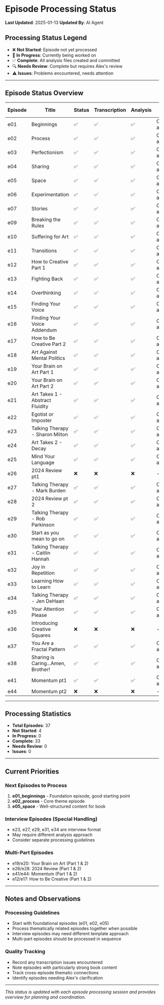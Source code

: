 # Episode Processing Status

**Last Updated**: 2025-01-13
**Updated By**: AI Agent

## Processing Status Legend
- ❌ **Not Started**: Episode not yet processed
- 🔄 **In Progress**: Currently being worked on
- ✅ **Complete**: All analysis files created and committed
- 🔍 **Needs Review**: Complete but requires Alex's review
- ⚠️ **Issues**: Problems encountered, needs attention

---

## Episode Status Overview

| Episode | Title | Status | Transcription | Analysis | Notes | Last Updated |
|---------|-------|---------|--------------|----------|-------|--------------|
| e01 | Beginnings | ✅ | ✅ | ✅ | Complete analysis | 2025-01-13 |
| e02 | Process | ✅ | ✅ | ✅ | Complete analysis | 2025-01-13 |
| e03 | Perfectionism | ✅ | ✅ | ✅ | Complete analysis | 2025-01-13 |
| e04 | Sharing | ✅ | ✅ | ✅ | Complete analysis | 2025-01-13 |
| e05 | Space | ✅ | ✅ | ✅ | Complete analysis | 2025-01-13 |
| e06 | Experimentation | ✅ | ✅ | ✅ | Complete analysis | 2025-01-13 |
| e07 | Stories | ✅ | ✅ | ✅ | Complete analysis | 2025-01-13 |
| e09 | Breaking the Rules | ✅ | ✅ | ✅ | Complete analysis | 2025-01-13 |
| e10 | Suffering for Art | ✅ | ✅ | ✅ | Complete analysis | 2025-01-13 |
| e11 | Transitions | ✅ | ✅ | ✅ | Complete analysis | 2025-01-13 |
| e12 | How to Creative Part 1 | ✅ | ✅ | ✅ | Complete analysis | 2025-01-13 |
| e13 | Fighting Back | ✅ | ✅ | ✅ | Complete analysis | 2025-01-13 |
| e14 | Overthinking | ✅ | ✅ | ✅ | Complete analysis | 2025-01-13 |
| e15 | Finding Your Voice | ✅ | ✅ | ✅ | Complete analysis | 2025-01-13 |
| e16 | Finding Your Voice Addendum | ✅ | ✅ | ✅ | Complete analysis | 2025-01-13 |
| e17 | How to Be Creative Part 2 | ✅ | ✅ | ✅ | Complete analysis | 2025-01-13 |
| e18 | Art Against Mental Politics | ✅ | ✅ | ✅ | Complete analysis | 2025-01-13 |
| e19 | Your Brain on Art Part 1 | ✅ | ✅ | ✅ | Complete analysis | 2025-01-13 |
| e20 | Your Brain on Art Part 2 | ✅ | ✅ | ✅ | Complete analysis | 2025-01-13 |
| e21 | Art Takes 1 - Abstract Fluidity | ✅ | ✅ | ✅ | Complete analysis | 2025-01-13 |
| e22 | Egotist or Imposter | ✅ | ✅ | ✅ | Complete analysis | 2025-01-13 |
| e23 | Talking Therapy - Sharon Milton | ✅ | ✅ | ✅ | Complete analysis | 2025-01-13 |
| e24 | Art Takes 2 - Decay | ✅ | ✅ | ✅ | Complete analysis | 2025-01-13 |
| e25 | Mind Your Language | ✅ | ✅ | ✅ | Complete analysis | 2025-01-13 |
| e26 | 2024 Review pt1 | ❌ | ❌ | ❌ | - | - |
| e27 | Talking Therapy - Mark Burden | ✅ | ✅ | ✅ | Complete analysis | 2025-01-13 |
| e28 | 2024 Review pt 2 | ✅ | ✅ | ✅ | Complete analysis | 2025-01-13 |
| e29 | Talking Therapy - Rob Parkinson | ✅ | ✅ | ✅ | Complete analysis | 2025-01-13 |
| e30 | Start as you mean to go on | ✅ | ✅ | ✅ | Complete analysis | 2025-01-13 |
| e31 | Talking Therapy - Caitlin Hannah | ✅ | ✅ | ✅ | Complete analysis | 2025-01-13 |
| e32 | Joy in Repetition | ✅ | ✅ | ✅ | Complete analysis | 2025-01-13 |
| e33 | Learning How to Learn | ✅ | ✅ | ✅ | Complete analysis | 2025-01-13 |
| e34 | Talking Therapy - Jen DeHaan | ✅ | ✅ | ✅ | Complete analysis | 2025-01-13 |
| e35 | Your Attention Please | ✅ | ✅ | ✅ | Complete analysis | 2025-01-13 |
| e36 | Introducing Creative Squares | ❌ | ❌ | ❌ | - | - |
| e37 | You Are a Fractal Pattern | ✅ | ✅ | ✅ | Complete analysis | 2025-01-13 |
| e38 | Sharing is Caring...Amen, Brother! | ✅ | ✅ | ✅ | Complete analysis | 2025-01-13 |
| e41 | Momentum pt1 | ✅ | ✅ | ✅ | Complete analysis | 2025-01-13 |
| e44 | Momentum pt2 | ❌ | ❌ | ❌ | - | - |

---

## Processing Statistics

- **Total Episodes**: 37
- **Not Started**: 4
- **In Progress**: 0
- **Complete**: 33
- **Needs Review**: 0
- **Issues**: 0

---

## Current Priorities

### Next Episodes to Process
1. **e01_beginnings** - Foundation episode, good starting point
2. **e02_process** - Core theme episode
3. **e05_space** - Well-structured content for book

### Interview Episodes (Special Handling)
- e23, e27, e29, e31, e34 are interview format
- May require different analysis approach
- Consider separate processing guidelines

### Multi-Part Episodes
- e19/e20: Your Brain on Art (Part 1 & 2)
- e26/e28: 2024 Review (Part 1 & 2) 
- e41/e44: Momentum (Part 1 & 2)
- e12/e17: How to Be Creative (Part 1 & 2)

---

## Notes and Observations

### Processing Guidelines
- Start with foundational episodes (e01, e02, e05)
- Process thematically related episodes together when possible
- Interview episodes may need different template approach
- Multi-part episodes should be processed in sequence

### Quality Tracking
- Record any transcription issues encountered
- Note episodes with particularly strong book content
- Track cross-episode thematic connections
- Identify episodes needing Alex's clarification

---

*This status is updated with each episode processing session and provides overview for planning and coordination.*
